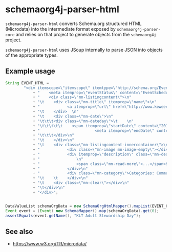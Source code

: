 # schemaorg4j-parser-html

`schemaorg4j-parser-html` converts Schema.org structured HTML (Microdata) into the intermediate format exposed by `schemaorg4j-parser-core` and relies on that project to generate objects from the `schemaorg4j` project.

`schemaorg4j-parser-html` uses JSoup internally to parse JSON into objects of the appropriate types.

## Example usage

```java
String EVENT_HTML =
        "<div itemscope=\"itemscope\" itemtype=\"http://schema.org/Event\" id=\"mn-event7191\" class=\"mn-listing mn-listingevent mn-event-catg3 mn-event-catg9\">\n"
            + "    <meta itemprop=\"eventStatus\" content=\"EventScheduled\">\n"
            + "    <div class=\"mn-listingcontent\">\n"
            + "\t    <div class=\"mn-title\" itemprop=\"name\">\n"
            + "            <a itemprop=\"url\" href=\"http://www.keweenaw.org/events/details/klt-adult-stewardship-day-7191\">KLT Adult Stewardship Day</a>\n"
            + "\t    </div>  \n"
            + "\t    <div class=\"mn-date\">\n"
            + "\t\t\t<div class=\"mn-dateday\">\t    \n"
            + "\t\t\t\t\t    <span itemprop=\"startDate\" content=\"2019-07-25T18:00\">Thursday Jul 25, 2019</span>\n"
            + "                        <meta itemprop=\"endDate\" content=\"2019-07-25T20:00\">\n"
            + "\t\t\t</div>\n"
            + "\t    </div>\n"
            + "\t    <div class=\"mn-listingcontent-innercontainer\">\n"
            + "            <div class=\"mn-image mn-image-empty\"></div>\n"
            + "            <div itemprop=\"description\" class=\"mn-desc\">\n"
            + "                \n"
            + "                <span class=\"mn-read-more\">...</span>&nbsp;<a class=\"mn-read-more\" href=\"http://www.keweenaw.org/events/details/klt-adult-stewardship-day-7191\" rel=\"nofollow\">read more</a>\n"
            + "            </div>\n"
            + "            <div class=\"mn-category\">Categories: Community, Clubs/Organizations</div>\n"
            + "\t    \t    </div>\n"
            + "\t    <div class=\"mn-clear\"></div>\n"
            + "\t</div>\n"
            + "</div>";


DataValueList schemaOrgData = new SchemaOrgHtmlMapper().mapList(EVENT_HTML);
Event event = (Event) new SchemaMapper().map(schemaOrgData).get(0);
assertEquals(event.getName(), "KLT Adult Stewardship Day");
```

## See also

* https://www.w3.org/TR/microdata/